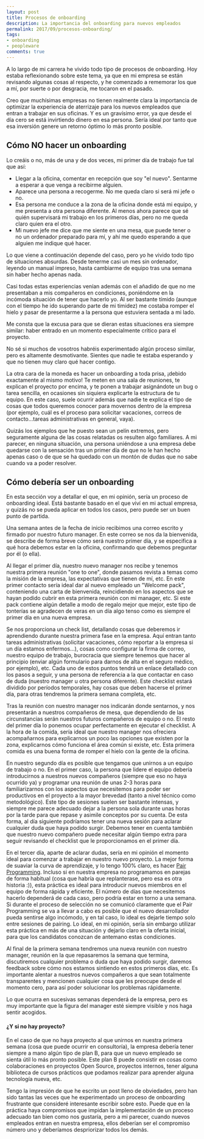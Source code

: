 ```yaml
---
layout: post
title: Procesos de onboarding
description: La importancia del onboarding para nuevos empleados
permalink: 2017/09/procesos-onboarding/
tags:
- onboarding
- peopleware
comments: true
---
```


A lo largo de mi carrera he vivido todo tipo de procesos de onboarding. Hoy estaba reflexionando sobre este tema, ya que en mi empresa se están revisando algunas cosas al respecto, y he comenzado a rememorar los que a mí, por suerte o por desgracia, me tocaron en el pasado.

Creo que muchísimas empresas no tienen realmente clara la importancia de optimizar la experiencia de aterrizaje para los nuevos empleados que entran a trabajar en sus oficinas. Y es un gravísimo error, ya que desde el día cero se está invirtiendo dinero en esa persona. Sería ideal por tanto que esa inversión genere un retorno óptimo lo más pronto posible.

<!--break-->

## Cómo NO hacer un onboarding

Lo creáis o no, más de una y de dos veces, mi primer día de trabajo fue tal que así:

* Llegar a la oficina, comentar en recepción que soy "el nuevo". Sentarme a esperar a que venga a recibirme alguien.
* Aparece una persona a recogerme. No me queda claro si será mi jefe o no.
* Esa persona me conduce a la zona de la oficina donde está mi equipo, y me presenta a otra persona diferente. Al menos ahora parece que sé quién supervisará mi trabajo en los primeros días, pero no me queda claro quien era el otro.
* Mi nuevo jefe me dice que me siente en una mesa, que puede tener o no un ordenador preparado para mí, y ahí me quedo esperando a que alguien me indique qué hacer.

Lo que viene a continuación depende del caso, pero yo he vivido todo tipo de situaciones absurdas. Desde tenerme casi un mes sin ordenador, leyendo un manual impreso, hasta cambiarme de equipo tras una semana sin haber hecho apenas nada.

Casi todas estas experiencias venían además con el añadido de que no me presentaban a mis compañeros en condiciones, poniéndome en la incómoda situación de tener que hacerlo yo. Al ser bastante tímido (aunque con el tiempo he ido superando parte de mi timidez) me costaba romper el hielo y pasar de presentarme a la persona que estuviera sentada a mi lado.

Me consta que la excusa para que se dieran estas situaciones era siempre similar: haber entrado en un momento especialmente crítico para el proyecto.

No sé si muchos de vosotros habréis experimentado algún proceso similar, pero es altamente desmotivante. Sientes que nadie te estaba esperando y que no tienen muy claro qué hacer contigo.

La otra cara de la moneda es hacer un onboarding a toda prisa, ¡debido exactamente al mismo motivo! Te meten en una sala de reuniones, te explican el proyecto por encima, y te ponen a trabajar asignándote un bug o tarea sencilla, en ocasiones sin siquiera explicarte la estructura de tu equipo. En este caso, suele ocurrir además que nadie te explica el tipo de cosas que todos queremos conocer para movernos dentro de la empresa (por ejemplo, cuál es el proceso para solicitar vacaciones, correos de contacto...tareas administrativas en general, vaya).

Quizás los ejemplos que he puesto sean un pelín extremos, pero seguramente alguna de las cosas relatadas os resulten algo familiares. A mi parecer, en ninguna situación, una persona uniéndose a una empresa debe quedarse con la sensación tras un primer día de que no le han hecho apenas caso o de que se ha quedado con un montón de dudas que no sabe cuando va a poder resolver.

## Cómo debería ser un onboarding

En esta sección voy a detallar el que, en mi opinión, sería un proceso de onboarding ideal. Está bastante basado en el que viví en mi actual empresa, y quizás no se pueda aplicar en todos los casos, pero puede ser un buen punto de partida.

Una semana antes de la fecha de inicio recibimos una correo escrito y firmado por nuestro futuro manager. En este correo se nos da la bienvenida, se describe de forma breve cómo será nuestro primer día, y se especifica a qué hora debemos estar en la oficina, confirmando que debemos preguntar por él (o ella).

Al llegar el primer día, nuestro nuevo manager nos recibe y tenemos nuestra primera reunión "one to one", donde pasamos revista a temas como la misión de la empresa, las expectativas que tienen de mí, etc. En este primer contacto sería ideal dar al nuevo empleado un "Welcome pack", conteniendo una carta de bienvenida, reincidiendo en los aspectos que se hayan podido cubrir en esta primera reunión con mi manager, etc. Si este pack contiene algún detalle a modo de regalo mejor que mejor, este tipo de tonterías se agradecen de veras en un día algo tenso como es siempre el primer día en una nueva empresa.

Se nos proporciona un check list, detallando cosas que deberemos ir aprendiendo durante nuestra primera fase en la empresa. Aquí entran tanto tareas administrativas (solicitar vacaciones, cómo reportar a la empresa si un día estamos enfermos...), cosas como configurar la firma de correo, nuestro equipo de trabajo, burocracia que siempre tenemos que hacer al principio (enviar algún formulario para darnos de alta en el seguro médico, por ejemplo), etc. Cada uno de estos puntos tendrá un enlace detallado con los pasos a seguir, y una persona de referencia a la que contactar en caso de duda (nuestro manager u otra persona diferente). Este checklist estará dividido por períodos temporales, hay cosas que deben hacerse el primer día, para otras tendremos la primera semana completa, etc.

Tras la reunión con nuestro manager nos indicarán donde sentarnos, y nos presentarán a nuestros compañeros de mesa, que dependiendo de las circunstancias serán nuestros futuros compañeros de equipo o no. El resto del primer día lo ponemos ocupar perfectamente en ejecutar el checklist. A la hora de la comida, sería ideal que nuestro manager nos ofreciera acompañarnos para explicarnos un poco las opciones que existen por la zona, explicarnos cómo funciona el área común si existe, etc. Esta primera comida es una buena forma de romper el hielo con la gente de la oficina.

En nuestro segundo día es posible que tengamos que unirnos a un equipo de trabajo o no. En el primer caso, la persona que lidere el equipo debería introducirnos a nuestros nuevos compañeros (siempre que eso no haya ocurrido ya) y programar una reunión de unas 2-3 horas para familiarizarnos con los aspectos que necesitemos para poder ser productivos en el proyecto a la mayor brevedad (tanto a nivel técnico como metodológico). Este tipo de sesiones suelen ser bastante intensas, y siempre me parece adecuado dejar a la persona sola durante unas horas por la tarde para que repase y asimile conceptos por su cuenta. De esta forma, al día siguiente podríamos tener una nueva sesión para aclarar cualquier duda que haya podido surgir. Debemos tener en cuenta también que nuestro nuevo compañero puede necesitar algún tiempo extra para seguir revisando el checklist que le proporcionamos en el primer día.

En el tercer día, aparte de aclarar dudas, sería en mi opinión el momento ideal para comenzar a trabajar en nuestro nuevo proyecto. La mejor forma de suaviar la curva de aprendizaje, y lo tengo 100% claro, es hacer [Pair Programming](/2016/08/pair-programming/). Incluso si en nuestra empresa no programamos en parejas de forma habitual (cosa que habría que replanterase, pero esa es otra historia :)), esta práctica es ideal para introducir nuevos miembros en el equipo de forma rápida y eficiente. El número de días que necesitemos hacerlo dependerá de cada caso, pero podría estar en torno a una semana. Si durante el proceso de selección no se comunicó claramente que el Pair Programming se va a llevar a cabo es posible que el nuevo desarrollador pueda sentirse algo incómodo, y en tal caso, lo ideal es dejarle tiempo solo entre sesiones de pairing. Lo ideal, en mi opinión, sería sin embargo utilizar esta práctica en más de una situación y dejarlo claro en la oferta inicial, para que los candidatos conozcan de antemano estas condiciones.

Al final de la primera semana tendremos una nueva reunión con nuestro manager, reunión en la que repasaremos la semana que termina, discutiremos cualquier problema o duda que haya podido surgir, daremos feedback sobre cómo nos estamos sintiendo en estos primeros días, etc. Es importante alentar a nuestros nuevos compañeros a que sean totalmente transparentes y mencionen cualquier cosa que les preocupe desde el momento cero, para así poder solucionar los problemas rápidamente.

Lo que ocurra en sucesivas semanas dependerá de la empresa, pero es muy importante que la figura del manager esté siempre visible y nos haga sentir acogidos.

#### ¿Y si no hay proyecto?

En el caso de que no haya proyecto al que unirnos en nuestra primera semana (cosa que puede ocurrir en consultoría), la empresa debería tener siempre a mano algún tipo de plan B, para que un nuevo empleado se sienta útil lo más pronto posible. Este plan B puede consistir en cosas como colaboraciones en proyectos Open Source, proyectos internos, tener alguna biblioteca de cursos prácticos que podamos realizar para aprender alguna tecnología nueva, etc.

Tengo la impresión de que he escrito un post lleno de obviedades, pero han sido tantas las veces que he experimentado un proceso de onboarding frustrante que consideré interesante escribir sobre esto. Puede que en la práctica haya compromisos que impidan la implementación de un proceso adecuado tan bien como nos gustaría, pero a mi parecer, cuando nuevos empleados entran en nuestra empresa, ellos deberían ser el compromiso número uno y deberíamos despriorizar todos los demás.
